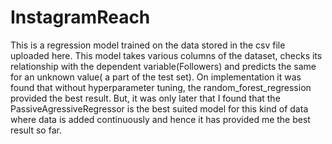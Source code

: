 # InstagramReach

This is a regression model trained on the data stored in the csv file uploaded here. This model takes various columns of the dataset, checks its relationship with the dependent variable(Followers)
and predicts the same for an unknown value( a part of the test set).
On implementation it was found that without hyperparameter tuning, the random_forest_regression provided the best result. But, it was only later that I found that the PassiveAgressiveRegressor is the 
best suited model for this kind of data where data is added continuously and hence it has provided me the best result so far.

